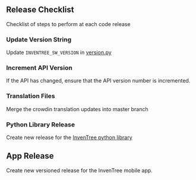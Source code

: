 ## Release Checklist

Checklist of steps to perform at each code release

### Update Version String

Update `INVENTREE_SW_VERSION` in [version.py](https://github.com/inventree/InvenTree/blob/0.14.x/InvenTree/InvenTree/version.py)

### Increment API Version

If the API has changed, ensure that the API version number is incremented.

### Translation Files

Merge the crowdin translation updates into master branch

### Python Library Release

Create new release for the [InvenTree python library](https://github.com/inventree/inventree-python)

## App Release

Create new versioned release for the InvenTree mobile app.
